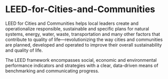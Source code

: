 # LEED-for-Cities-and-Communities

LEED for Cities and Communities helps local leaders create and operationalize responsible, sustainable and specific plans for natural systems, energy, water, waste, transportation and many other factors that contribute to quality of life—revolutionizing the way cities and communities are planned, developed and operated to improve their overall sustainability and quality of life.

The LEED framework encompasses social, economic and environmental performance indicators and strategies with a clear, data-driven means of benchmarking and communicating progress.
